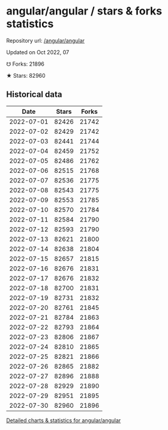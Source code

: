 # angular/angular / stars & forks statistics

Repository url: [/angular/angular](https://github.com/angular/angular)

Updated on Oct 2022, 07

☋ Forks: 21896

★ Stars: 82960

## Historical data
| Date | Stars | Forks |
|------|-------|-------|
| 2022-07-01 | 82426 | 21742 | 
| 2022-07-02 | 82429 | 21742 | 
| 2022-07-03 | 82441 | 21744 | 
| 2022-07-04 | 82459 | 21752 | 
| 2022-07-05 | 82486 | 21762 | 
| 2022-07-06 | 82515 | 21768 | 
| 2022-07-07 | 82536 | 21775 | 
| 2022-07-08 | 82543 | 21775 | 
| 2022-07-09 | 82553 | 21785 | 
| 2022-07-10 | 82570 | 21784 | 
| 2022-07-11 | 82584 | 21790 | 
| 2022-07-12 | 82593 | 21790 | 
| 2022-07-13 | 82621 | 21800 | 
| 2022-07-14 | 82638 | 21804 | 
| 2022-07-15 | 82657 | 21815 | 
| 2022-07-16 | 82676 | 21831 | 
| 2022-07-17 | 82676 | 21832 | 
| 2022-07-18 | 82700 | 21831 | 
| 2022-07-19 | 82731 | 21832 | 
| 2022-07-20 | 82761 | 21845 | 
| 2022-07-21 | 82784 | 21863 | 
| 2022-07-22 | 82793 | 21864 | 
| 2022-07-23 | 82806 | 21867 | 
| 2022-07-24 | 82810 | 21865 | 
| 2022-07-25 | 82821 | 21866 | 
| 2022-07-26 | 82865 | 21882 | 
| 2022-07-27 | 82896 | 21888 | 
| 2022-07-28 | 82929 | 21890 | 
| 2022-07-29 | 82951 | 21895 | 
| 2022-07-30 | 82960 | 21896 | 


[Detailed charts & statistics for angular/angular](https://reviewgithub.com/rep/angular/angular)
